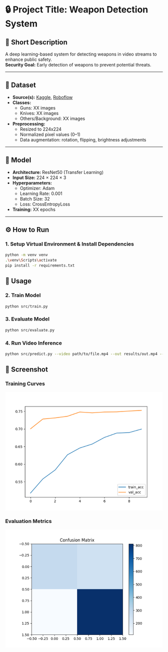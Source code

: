 # 🔒 Project Title: Weapon Detection System

## 📝 Short Description

A deep learning-based system for detecting weapons in video streams to enhance public safety.  
**Security Goal:** Early detection of weapons to prevent potential threats.

---

## 📂 Dataset

- **Source(s):** [Kaggle](https://www.kaggle.com/), [Roboflow](https://roboflow.com/)
- **Classes:**
  - Guns: XX images
  - Knives: XX images
  - Others/Background: XX images
- **Preprocessing:**
  - Resized to 224x224
  - Normalized pixel values (0–1)
  - Data augmentation: rotation, flipping, brightness adjustments

---

## 🧠 Model

- **Architecture:** ResNet50 (Transfer Learning)
- **Input Size:** 224 × 224 × 3
- **Hyperparameters:**
  - Optimizer: Adam
  - Learning Rate: 0.001
  - Batch Size: 32
  - Loss: CrossEntropyLoss
- **Training:** XX epochs

---

## ⚙️ How to Run

### 1. Setup Virtual Environment & Install Dependencies

```bash
python -m venv venv
.\venv\Scripts\activate
pip install -r requirements.txt
```

## 🚀 Usage

### 2. Train Model

```bash
python src/train.py
```

### 3. Evaluate Model

```bash
python src/evaluate.py
```

### 4. Run Video Inference

```bash
python src/predict.py --video path/to/file.mp4 --out results/out.mp4 --skip 3
```

## 📸 Screenshot

### Training Curves

![Training Curve](results/train_accuracy.png)

### Evaluation Metrics

![Confusion Matrix](results/confusion_matrix.png)

<!-- ### Sample Annotated Video Frames -->

<!-- ![Annotated Frame 1](results/out.mp4)
![Annotated Frame 2](results/frame.png) -->
